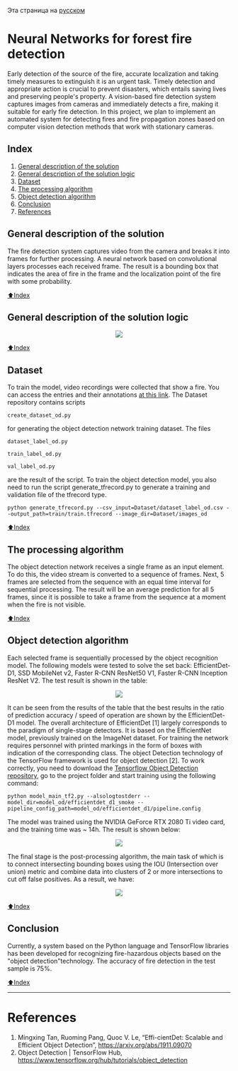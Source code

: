 Эта страница на [русском](./README-RU.md)

# Neural Networks for forest fire detection
<p> Early detection of the source of the fire, accurate localization and taking timely measures to extinguish it is an urgent task. Timely detection and appropriate action is crucial to prevent disasters, which entails saving lives and preserving people's property. </>
A vision-based fire detection system captures images from cameras and immediately detects a fire, making it suitable for early fire detection. In this project, we plan to implement an automated system for detecting fires and fire propagation zones based on computer vision detection methods that work with stationary cameras.
  
## Index
1. [General description of the solution](#general-description-of-the-solution)
2. [General description of the solution logic](#general-description-of-the-solution-logic)
3. [Dataset](#dataset)
4. [The processing algorithm](#the-processing-algorithm)
5. [Object detection algorithm](#object-detection-algorithm)
6. [Conclusion](#conclusion)
7. [References](#references)

## General description of the solution
The fire detection system captures video from the camera and breaks it into frames for further processing. A neural network based on convolutional layers processes each received frame. The result is a bounding box that indicates the area of fire in the frame and the localization point of the fire with some probability.

[:arrow_up:Index](#index)

## General description of the solution logic
<p align="center">
  <img src="https://github.com/Vladislav26Laptev/Smoke_detection/blob/main/data/Scheme-eng.png">
</>

[:arrow_up:Index](#index)

## Dataset
To train the model, video recordings were collected that show a fire. You can access the entries and their annotations [at this link](http://yadi.sk/d/DACCsm_-FbeYmQ?w=1).
The Dataset repository contains scripts
 ````
 create_dataset_od.py
 ````
for generating the object detection network training dataset.
The files
 ````
 dataset_label_od.py
 ````
 ````
 train_label_od.py
 ````
 ````
 val_label_od.py
 ````
are the result of the script. To train the object detection model, you also need to run the script generate_tfrecord.py to generate a training and validation file of the tfrecord type.
````
python generate_tfrecord.py --csv_input=Dataset/dataset_label_od.csv --output_path=train/train.tfrecord --image_dir=Dataset/images_od
````

[:arrow_up:Index](#index)

## The processing algorithm
The object detection network receives a single frame as an input element. To do this, the video stream is converted to a sequence of frames. Next, 5 frames are selected from the sequence with an equal time interval for sequential processing. The result will be an average prediction for all 5 frames, since it is possible to take a frame from the sequence at a moment when the fire is not visible.

[:arrow_up:Index](#index)

## Object detection algorithm
Each selected frame is sequentially processed by the object recognition model. The following models were tested to solve the set back: EfficientDet-D1, SSD MobileNet v2, Faster R-CNN ResNet50 V1, Faster R-CNN Inception ResNet V2. 
The test result is shown in the table:

 <p align="center">
  <img src="https://github.com/Vladislav26Laptev/Smoke_detection/blob/main/data/Model.png">
</p>
 
It can be seen from the results of the table that the best results in the ratio of prediction accuracy / speed of operation are shown by the EfficientDet-D1 model. The overall architecture of EfficientDet [1] largely corresponds to the paradigm of single-stage detectors. It is based on the EfficientNet model, previously trained on the ImageNet dataset. For training the network requires personnel with printed markings in the form of boxes with indication of the corresponding class.
The object Detection technology of the TensorFlow framework is used for object detection [2]. To work correctly, you need to download the [Tensorflow Object Detection repository](https://github.com/tensorflow/models/tree/master/research/object_detection), go to the project folder and start training using the following command:
````
python model_main_tf2.py --alsologtostderr --model_dir=model_od/efficientdet_d1_smoke --pipeline_config_path=model_od/efficientdet_d1/pipeline.config
````
The model was trained using the NVIDIA GeForce RTX 2080 Ti video card, and the training time was ~ 14h. The result is shown below:
<p align="center">
  <img src="https://github.com/Vladislav26Laptev/Smoke_detection/blob/main/data/Res_1.png">
</>
 
The final stage is the post-processing algorithm, the main task of which is to connect intersecting bounding boxes using the IOU (Intersection over union) metric and combine data into clusters of 2 or more intersections to cut off false positives. As a result, we have:
 
 <p align="center">
  <img src="https://github.com/Vladislav26Laptev/Smoke_detection/blob/main/data/Res_2.png">
</>
 
[:arrow_up:Index](#index)

## Conclusion
Currently, a system based on the Python language and TensorFlow libraries has been developed for recognizing fire-hazardous objects based on the "object detection"technology. The accuracy of fire detection in the test sample is 75%.

[:arrow_up:Index](#index)

____
# References
1. Mingxing Tan, Ruoming Pang, Quoc V. Le, “Effi-cientDet: Scalable and Efficient Object Detection”, https://arxiv.org/abs/1911.09070
2. Object Detection | TensorFlow Hub, https://www.tensorflow.org/hub/tutorials/object_detection
